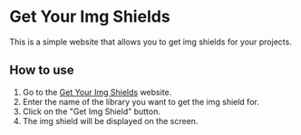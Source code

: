 # Get Your Img Shields

This is a simple website that allows you to get img shields for your projects.

## How to use

1. Go to the [Get Your Img Shields](https://get-your-img-shields.vercel.app/) website.
2. Enter the name of the library you want to get the img shield for.
3. Click on the "Get Img Shield" button.
4. The img shield will be displayed on the screen.

